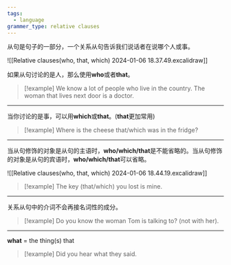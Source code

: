```yaml
---
tags:
  - language
grammer_type: relative clauses
---
```

从句是句子的一部分，一个关系从句告诉我们说话者在说哪个人或事。

![[Relative clauses(who, that, which) 2024-01-06 18.37.49.excalidraw]]

如果从句讨论的是人，那么使用**who**或者**that**。

> [!example]
> We know a lot of people who live in the country.
> The woman that lives next door is a doctor.

---

当你讨论的是事，可以用**which**或**that**。(**that**更加常用)

> [!example]
> Where is the cheese that/which was in the fridge?

---

当从句修饰的对象是从句的主语时，**who/which/that**是不能省略的。当从句修饰的对象是从句的宾语时，**who/which/that**可以省略。

![[Relative clauses(who, that, which) 2024-01-06 18.44.19.excalidraw]]

> [!example]
> The key (that/which) you lost is mine.

---

关系从句中的介词不会再接名词性的成分。

> [!example]
> Do you know the woman Tom is talking to? (not with her).

---

**what** = the thing(s) that

> [!example]
> Did you hear what they said.
